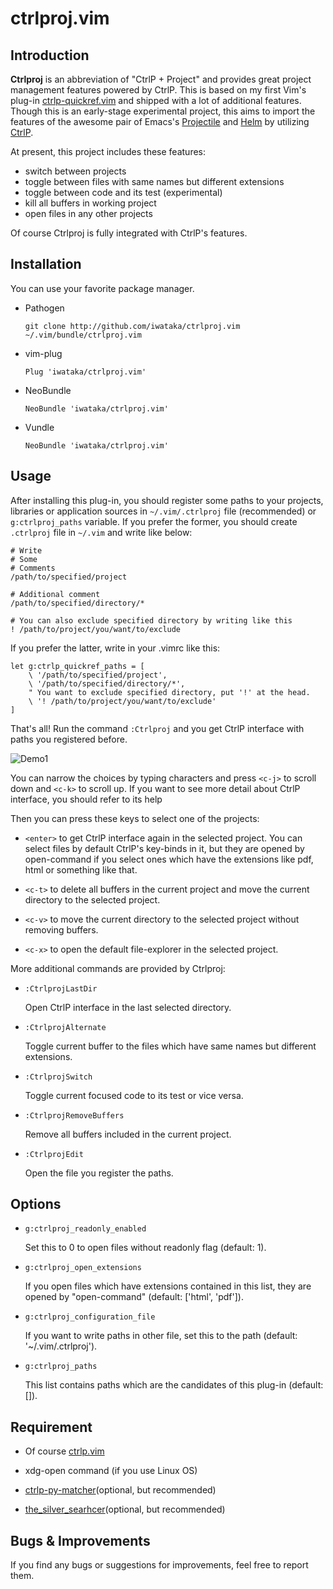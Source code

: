 # ctrlproj.vim

## Introduction

**Ctrlproj** is an abbreviation of "CtrlP + Project" and provides great project
management features powered by CtrlP. This is based on my first Vim's plug-in
[ctrlp-quickref.vim](https://github.com/iwataka/ctrlp-quickref.vim) and shipped
with a lot of additional features. Though this is an early-stage experimental
project, this aims to import the features of the awesome pair of Emacs's
[Projectile](https://github.com/bbatsov/projectile) and
[Helm](https://github.com/emacs-helm/helm) by utilizing
[CtrlP](https://github.com/ctrlpvim/ctrlp.vim).

At present, this project includes these features:

+ switch between projects
+ toggle between files with same names but different extensions
+ toggle between code and its test (experimental)
+ kill all buffers in working project
+ open files in any other projects

Of course Ctrlproj is fully integrated with CtrlP's features.

## Installation

You can use your favorite package manager.

+ Pathogen

    ```
    git clone http://github.com/iwataka/ctrlproj.vim ~/.vim/bundle/ctrlproj.vim
    ```

+ vim-plug

    ```vim
    Plug 'iwataka/ctrlproj.vim'
    ```

+ NeoBundle

    ```vim
    NeoBundle 'iwataka/ctrlproj.vim'
    ```

+ Vundle

    ```vim
    NeoBundle 'iwataka/ctrlproj.vim'
    ```

## Usage

After installing this plug-in, you should register some paths to your projects,
libraries or application sources in `~/.vim/.ctrlproj` file (recommended) or
`g:ctrlproj_paths` variable. If you prefer the former, you should create `.ctrlproj`
file in `~/.vim` and write like below:

    # Write
    # Some
    # Comments
    /path/to/specified/project

    # Additional comment
    /path/to/specified/directory/*

    # You can also exclude specified directory by writing like this
    ! /path/to/project/you/want/to/exclude

If you prefer the latter, write in your .vimrc like this:

    let g:ctrlp_quickref_paths = [
        \ '/path/to/specified/project',
        \ '/path/to/specified/directory/*',
        " You want to exclude specified directory, put '!' at the head.
        \ '! /path/to/project/you/want/to/exclude'
    ]

That's all!
Run the command `:Ctrlproj` and you get CtrlP interface with paths you registered
before.

![Demo1](https://github.com/iwataka/images/blob/master/Ctrlproj1.png)

You can narrow the choices by typing characters and press `<c-j>` to scroll
down and `<c-k>` to scroll up. If you want to see more detail about CtrlP
interface, you should refer to its help

Then you can press these keys to select one of the projects:

+ `<enter>` to get CtrlP interface again in the selected project.  You can
    select files by default CtrlP's key-binds in it, but they are opened by
    open-command if you select ones which have the extensions like pdf, html or
    something like that.

+ `<c-t>` to delete all buffers in the current project and move the current
    directory to the selected project.

+ `<c-v>` to move the current directory to the selected project without removing
    buffers.

+ `<c-x>` to open the default file-explorer in the selected project.

More additional commands are provided by Ctrlproj:

+ `:CtrlprojLastDir`

    Open CtrlP interface in the last selected directory.

+ `:CtrlprojAlternate`

    Toggle current buffer to the files which have same names but different
    extensions.

+ `:CtrlprojSwitch`

    Toggle current focused code to its test or vice versa.

+ `:CtrlprojRemoveBuffers`

    Remove all buffers included in the current project.

+ `:CtrlprojEdit`

    Open the file you register the paths.

## Options

+ `g:ctrlproj_readonly_enabled`

    Set this to 0 to open files without readonly flag (default: 1).

+ `g:ctrlproj_open_extensions`

    If you open files which have extensions contained in this list, they are
    opened by "open-command" (default: ['html', 'pdf']).

+ `g:ctrlproj_configuration_file`

    If you want to write paths in other file, set this to the path (default:
    '~/.vim/.ctrlproj').

+ `g:ctrlproj_paths`

    This list contains paths which are the candidates of this plug-in (default:
    []).

## Requirement

+ Of course [ctrlp.vim](https://github.com/kien/ctrlp.vim)

+ xdg-open command (if you use Linux OS)

+ [ctrlp-py-matcher](https://github.com/FelikZ/ctrlp-py-matcher)(optional, but
    recommended)

+ [the_silver_searhcer](https://github.com/ggreer/the_silver_searcher)(optional,
    but recommended)

## Bugs & Improvements

If you find any bugs or suggestions for improvements, feel free to report them.
